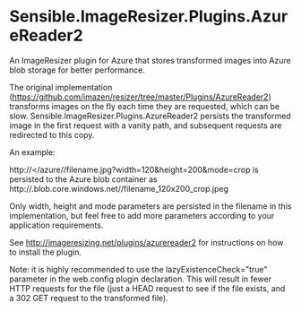 Sensible.ImageResizer.Plugins.AzureReader2
==========================================

An ImageResizer plugin for Azure that stores transformed images into Azure blob storage for better performance.

The original implementation (https://github.com/imazen/resizer/tree/master/Plugins/AzureReader2) transforms images on the fly each time they are requested, which can be slow. Sensible.ImageResizer.Plugins.AzureReader2 persists the transformed image in the first request with a vanity path, and subsequent requests are redirected to this copy. 

An example:

http://<<website>/azure/<container>/filename.jpg?width=120&height=200&mode=crop is persisted to the Azure blob container as http://<account>.blob.core.windows.net/<container>/filename_120x200_crop.jpeg

Only width, height and mode parameters are persisted in the filename in this implementation, but feel free to add more parameters according to your application requirements. 

See http://imageresizing.net/plugins/azurereader2 for instructions on how to install the plugin.

Note: it is highly recommended to use the lazyExistenceCheck="true" parameter in the web.config plugin declaration. This will result in fewer HTTP requests for the file (just a HEAD request to see if the file exists, and a 302 GET request to the transformed file).
